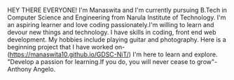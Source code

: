 HEY THERE EVERYONE! I'm Manaswita and I'm currently pursuing B.Tech in Computer Science and Engineering from Narula Institute of Technology.
I'm an aspiring learner and love coding passionately.I'm willing to learn and devour new things and technology. I have skills in coding, front end web development. My hobbies include playing guitar and photography.
Here is a beginning project that I have worked on-(https://manaswita10.github.io/GDSC-NiT/)
I'm here to learn and explore.
"Develop a passion for learning.If you do, you will never cease to grow"-Anthony Angelo.
